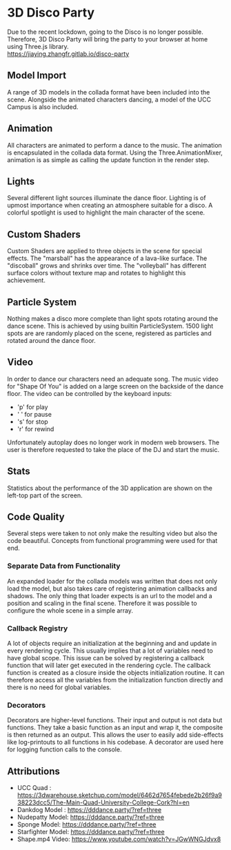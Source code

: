 3D Disco Party
==============
Due to the recent lockdown, going to the Disco is no longer possible. Therefore, 3D Disco Party will bring the party to your browser at home using Three.js library.  
https://jiaying.zhangfr.gitlab.io/disco-party 

Model Import
------------
A range of 3D models in the collada format have been included into the scene. Alongside the animated characters dancing, a model of the UCC Campus is also included.

Animation
--------
All characters are animated to perform a dance to the music. The animation is encapsulated in the collada data format. Using the Three.AnimationMixer, animation is as simple as calling the update function in the render step. 

Lights
------
Several different light sources illuminate the dance floor. Lighting is of upmost importance when creating an atmosphere suitable for a disco. A colorful spotlight is used to highlight the main character of the scene.

Custom Shaders
--------------
Custom Shaders are applied to three objects in the scene for special effects. The "marsball" has the appearance of a lava-like surface. The "discoball" grows and shrinks over time. The "volleyball" has different surface colors without texture map and rotates to highlight this achievement. 

Particle System
---------------
Nothing makes a disco more complete than light spots rotating around the dance scene. This is achieved by using builtin ParticleSystem. 1500 light spots are are randomly placed on the scene, registered as particles and rotated around the dance floor. 

Video
-----
In order to dance our characters need an adequate song. The music video for "Shape Of You" is added on a large screen on the backside of the dance floor. The video can be controlled by the keyboard inputs:
* 'p' for play
* ' ' for pause
* 's' for stop
* 'r' for rewind

Unfortunately autoplay does no longer work in modern web browsers. The user is therefore requested to take the place of the DJ and start the music.

Stats
-----
Statistics about the performance of the 3D application are shown on the left-top part of the screen.

Code Quality
------------
Several steps were taken to not only make the resulting video but also the code beautiful. Concepts from functional programming were used for that end.

### Separate Data from Functionality
An expanded loader for the collada models was written that does not only load the model, but also takes care of registering animation callbacks and shadows. The only thing that loader expects is an url to the model and a position and scaling in the final scene. Therefore it was possible to configure the whole scene in a simple array.

### Callback Registry
A lot of objects require an initialization at the beginning and and update in every rendering cycle. This usually implies that a lot of variables need to have global scope. This issue can be solved by registering a callback function that will later get executed in the rendering cycle. The callback function is created as a closure inside the objects initialization routine. It can therefore access all the variables from the initialization function directly and there is no need for global variables.

### Decorators
Decorators are higher-level functions. Their input and output is not data but functions. They take a basic function as an input and wrap it, the composite is then returned as an output. This allows the user to easily add side-effects like log-printouts to all functions in his codebase. A decorator are used here for logging function calls to the console.


Attributions
------------
* UCC Quad : https://3dwarehouse.sketchup.com/model/6462d7654febede2b26f9a938223dcc5/The-Main-Quad-University-College-Cork?hl=en
* Dankdog Model : https://dddance.party/?ref=three
* Nudepatty Model: https://dddance.party/?ref=three
* Sponge Model: https://dddance.party/?ref=three
* Starfighter Model: https://dddance.party/?ref=three
* Shape.mp4 Video: https://www.youtube.com/watch?v=JGwWNGJdvx8



